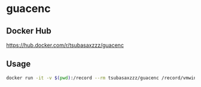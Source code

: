 # guacenc

## Docker Hub

https://hub.docker.com/r/tsubasaxzzz/guacenc

## Usage

```sh
docker run -it -v $(pwd):/record --rm tsubasaxzzz/guacenc /record/vmwindows-tsunomur
``` 
